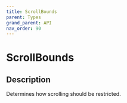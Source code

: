 ```yaml
---
title: ScrollBounds
parent: Types
grand_parent: API
nav_order: 90
---
```


# ScrollBounds

## Description

Determines how scrolling should be restricted.
